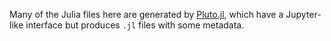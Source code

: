 Many of the Julia files here are generated by 
[Pluto.jl](https://github.com/fonsp/Pluto.jl), which have a Jupyter-like 
interface but produces `.jl` files with some metadata.
